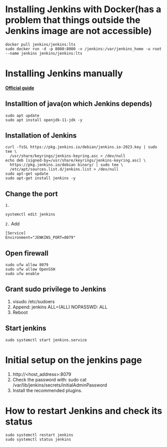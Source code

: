 # Installing Jenkins with Docker(has a problem that things outside the Jenkins image are not accessible)
~~~
docker pull jenkins/jenkins:lts
sudo docker run -d -p 8080:8080 -v /jenkins:/var/jenkins_home -u root --name jenkins jenkins/jenkins:lts
~~~

# Installing Jenkins manually
#### [Official guide](https://www.jenkins.io/doc/book/installing/linux/)
## Installtion of java(on which Jenkins depends)
~~~
sudo apt update
sudo apt install openjdk-11-jdk -y
~~~
## Installation of Jenkins
~~~
curl -fsSL https://pkg.jenkins.io/debian/jenkins.io-2023.key | sudo tee \
  /usr/share/keyrings/jenkins-keyring.asc > /dev/null
echo deb [signed-by=/usr/share/keyrings/jenkins-keyring.asc] \
  https://pkg.jenkins.io/debian binary/ | sudo tee \
  /etc/apt/sources.list.d/jenkins.list > /dev/null
sudo apt-get update
sudo apt-get install jenkins -y
~~~

## Change the port
`1.`
~~~
systemctl edit jenkins
~~~
`2.` Add
~~~
[Service]
Environment="JENKINS_PORT=8079"
~~~

## Open firewall
~~~
sudo ufw allow 8079
sudo ufw allow OpenSSH
sudo ufw enable
~~~
## Grant sudo privilege to Jenkins
1. visudo /etc/sudoers
2. Append: jenkins ALL=(ALL) NOPASSWD: ALL
3. Reboot
## Start jenkins
~~~
sudo systemctl start jenkins.service
~~~

# Initial setup on the jenkins page
1. http://<host_address>:8079
2. Check the password with: sudo cat /var/lib/jenkins/secrets/initialAdminPassword
3. Install the recommended plugins.

# How to restart Jenkins and check its status
~~~
sudo systemctl restart jenkins
sudo systemctl status jenkins
~~~
